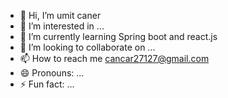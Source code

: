 - 👋 Hi, I’m umit caner
- 👀 I’m interested in ...
- 🌱 I’m currently learning Spring boot and react.js
- 💞️ I’m looking to collaborate on ...
- 📫 How to reach me cancar27127@gmail.com
- 😄 Pronouns: ...
- ⚡ Fun fact: ...

<!---
umitCnr/umitCnr is a ✨ special ✨ repository because its `README.md` (this file) appears on your GitHub profile.
You can click the Preview link to take a look at your changes.
--->

